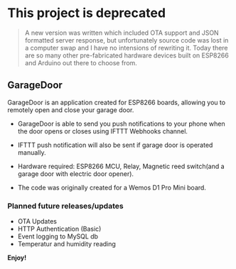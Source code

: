 # This project is deprecated
> A new version was written which included OTA support and JSON formatted server response, but
> unfortunately source code was lost in a computer swap and I have no intensions of rewriting it.
> Today there are so many other pre-fabricated hardware devices built on ESP8266 and Arduino out there to choose from.


## GarageDoor

  GarageDoor is an application created for ESP8266 boards, allowing you to remotely open and close your garage door.
  * GarageDoor is able to send you push notifications to your phone when the door opens or closes using IFTTT Webhooks channel.
  * IFTTT push notification will also be sent if garage door is operated manually. 
  * Hardware required: ESP8266 MCU, Relay, Magnetic reed switch(and a garage door with electric door opener).
  
  * The code was originally created for a Wemos D1 Pro Mini board.
  
 ### Planned future releases/updates
 
  * OTA Updates
  * HTTP Authentication (Basic)
  * Event logging to MySQL db
  * Temperatur and humidity reading
  
 **Enjoy!**
  
  
  
